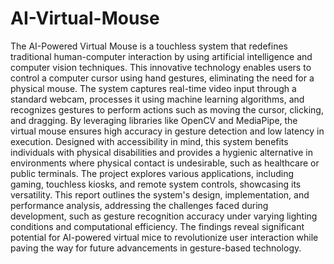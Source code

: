 # AI-Virtual-Mouse
The AI-Powered Virtual Mouse is a touchless system that redefines traditional human-computer interaction by using artificial intelligence and computer vision techniques. This innovative technology enables users to control a computer cursor using hand gestures, eliminating the need for a physical mouse.
The system captures real-time video input through a standard webcam, processes it using machine learning algorithms, and recognizes gestures to perform actions such as moving the cursor, clicking, and dragging. By leveraging libraries like OpenCV and MediaPipe, the virtual mouse ensures high accuracy in gesture detection and low latency in execution.
Designed with accessibility in mind, this system benefits individuals with physical disabilities and provides a hygienic alternative in environments where physical contact is undesirable, such as healthcare or public terminals. The project explores various applications, including gaming, touchless kiosks, and remote system controls, showcasing its versatility.
This report outlines the system's design, implementation, and performance analysis, addressing the challenges faced during development, such as gesture recognition accuracy under varying lighting conditions and computational efficiency. The findings reveal significant potential for AI-powered virtual mice to revolutionize user interaction while paving the way for future advancements in gesture-based technology.
